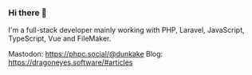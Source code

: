 ### Hi there 👋
I'm a full-stack developer mainly working with PHP, Laravel, JavaScript, TypeScript, Vue and FileMaker.

Mastodon: https://phpc.social/@dunkake
Blog: https://dragoneyes.software/#articles

<!--
**ChrisDunko/ChrisDunko** is a ✨ _special_ ✨ repository because its `README.md` (this file) appears on your GitHub profile.

Here are some ideas to get you started:

- 🔭 I’m currently working on ...
- 🌱 I’m currently learning ...
- 👯 I’m looking to collaborate on ...
- 🤔 I’m looking for help with ...
- 💬 Ask me about ...
- 📫 How to reach me: ...
- 😄 Pronouns: ...
- ⚡ Fun fact: ...
-->
